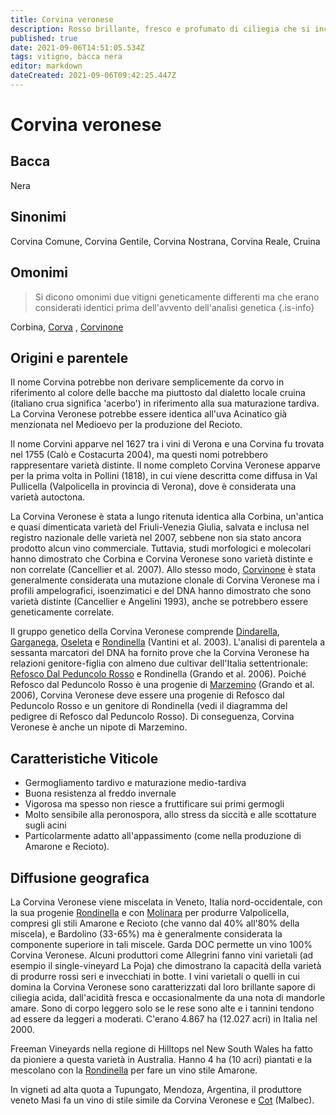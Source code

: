 ```yaml
---
title: Corvina veronese
description: Rosso brillante, fresco e profumato di ciliegia che si incontra più spesso in Valpolicella e Bardolino
published: true
date: 2021-09-06T14:51:05.534Z
tags: vitigno, bacca nera
editor: markdown
dateCreated: 2021-09-06T09:42:25.447Z
---
```


# Corvina veronese

## Bacca
Nera
## Sinonimi
Corvina Comune, Corvina Gentile, Corvina Nostrana, Corvina Reale, Cruina

## Omonimi
> Si dicono omonimi due vitigni geneticamente differenti ma che erano considerati identici prima dell'avvento dell'analisi genetica
{.is-info}

Corbina, [Corva](/vitigni/bacca-nera/corva) , [Corvinone](/vitigni/bacca-nera/corvinone)

## Origini e parentele

Il nome Corvina potrebbe non derivare semplicemente da corvo in riferimento al colore delle bacche ma piuttosto dal dialetto locale cruina (italiano crua significa 'acerbo') in riferimento alla sua maturazione tardiva. La Corvina Veronese potrebbe essere identica all'uva Acinatico già menzionata nel Medioevo per la produzione del Recioto.

Il nome Corvini apparve nel 1627 tra i vini di Verona e una Corvina fu trovata nel 1755 (Calò e Costacurta 2004), ma questi nomi potrebbero rappresentare varietà distinte. Il nome completo Corvina Veronese apparve per la prima volta in Pollini (1818), in cui viene descritta come diffusa in Val Pullicella (Valpolicella in provincia di Verona), dove è considerata una varietà autoctona.

La Corvina Veronese è stata a lungo ritenuta identica alla Corbina, un'antica e quasi dimenticata varietà del Friuli-Venezia Giulia, salvata e inclusa nel registro nazionale delle varietà nel 2007, sebbene non sia stato ancora prodotto alcun vino commerciale. Tuttavia, studi morfologici e molecolari hanno dimostrato che Corbina e Corvina Veronese sono varietà distinte e non correlate (Cancellier et al. 2007). Allo stesso modo, [Corvinone](/vitigni/bacca-nera/corvinone) è stata generalmente considerata una mutazione clonale di Corvina Veronese ma i profili ampelografici, isoenzimatici e del DNA hanno dimostrato che sono varietà distinte (Cancellier e Angelini 1993), anche se potrebbero essere geneticamente correlate.

Il gruppo genetico della Corvina Veronese comprende [Dindarella](/vitigni/bacca-nera/dindarella), [Garganega](/vitigni/Italia/bacca-bianca/garganega), [Oseleta](/vitigni/bacca-nera/oseleta) e [Rondinella](/vitigni/bacca-nera/rondinella) (Vantini et al. 2003). L'analisi di parentela a sessanta marcatori del DNA ha fornito prove che la Corvina Veronese ha relazioni genitore-figlia con almeno due cultivar dell'Italia settentrionale: [Refosco Dal Peduncolo Rosso](/vitigni/bacca-nera/refosco-dal-peduncolo-rosso) e Rondinella (Grando et al. 2006). Poiché Refosco dal Peduncolo Rosso è una progenie di [Marzemino](/vitigni/Italia/bacca-nera/marzemino) (Grando et al. 2006), Corvina Veronese deve essere una progenie di Refosco dal Peduncolo Rosso e un genitore di Rondinella (vedi il diagramma del pedigree di Refosco dal Peduncolo Rosso). Di conseguenza, Corvina Veronese è anche un nipote di Marzemino.

## Caratteristiche Viticole

- Germogliamento tardivo e maturazione medio-tardiva
- Buona resistenza al freddo invernale
- Vigorosa ma spesso non riesce a fruttificare sui primi germogli
- Molto sensibile alla peronospora, allo stress da siccità e alle scottature sugli acini 
- Particolarmente adatto all'appassimento (come nella produzione di Amarone e Recioto).

## Diffusione geografica

La Corvina Veronese viene miscelata in Veneto, Italia nord-occidentale, con la sua progenie [Rondinella](/vitigni/bacca-nera/rondinella) e con [Molinara](/vitigni/bacca-nera/molinara) per produrre Valpolicella, compresi gli stili Amarone e Recioto (che vanno dal 40% all'80% della miscela), e Bardolino (33-65%) ma è generalmente considerata la componente superiore in tali miscele. Garda DOC permette un vino 100% Corvina Veronese. Alcuni produttori come Allegrini fanno vini varietali (ad esempio il single-vineyard La Poja) che dimostrano la capacità della varietà di produrre rossi seri e invecchiati in botte. I vini varietali o quelli in cui domina la Corvina Veronese sono caratterizzati dal loro brillante sapore di ciliegia acida, dall'acidità fresca e occasionalmente da una nota di mandorle amare. Sono di corpo leggero solo se le rese sono alte e i tannini tendono ad essere da leggeri a moderati. C'erano 4.867 ha (12.027 acri) in Italia nel 2000.

Freeman Vineyards nella regione di Hilltops nel New South Wales ha fatto da pioniere a questa varietà in Australia. Hanno 4 ha (10 acri) piantati e la mescolano con la [Rondinella](/vitigni/bacca-nera/rondinella) per fare un vino stile Amarone.

In vigneti ad alta quota a Tupungato, Mendoza, Argentina, il produttore veneto Masi fa un vino di stile simile da Corvina Veronese e [Cot](/vitigni/bacca-nera/cot) (Malbec).